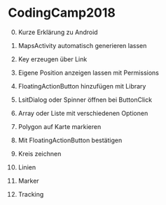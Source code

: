 # CodingCamp2018

0. Kurze Erklärung zu Android

1. MapsActivity automatisch generieren lassen
2. Key erzeugen über Link
3. Eigene Position anzeigen lassen mit Permissions
4. FloatingActionButton hinzufügen mit Library
5. LsitDialog oder Spinner öffnen bei ButtonClick
6. Array oder Liste mit verschiedenen Optionen
7. Polygon auf Karte markieren
8. Mit FloatingActionButton bestätigen

1. Kreis zeichnen
2. Linien
3. Marker
4. Tracking
